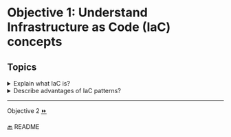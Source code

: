 # Objective 1: Understand Infrastructure as Code (IaC) concepts

## Topics

<details><summary>Explain what IaC is?</summary>
<p>

Infrastructure is described using a high-level configuration syntax. This allows a blueprint of our data center to be versioned and treated as we would any other code. Additionally, infrastructure can be shared and re-used.

</p>
<p>
IaC makes it easy to provision and apply infrastructure configurations, saving time. It standardizes workflows across different infrastructure providers (e.g., VMware, AWS, Azure, GCP, etc.) by using a common syntax across all of them.
</p>
<p>It is infrastructure (CPUs, memory, disk, firewalls, etc.) defined as code within definition files.
</p>
</details>

<details><summary>Describe advantages of IaC patterns?</summary>

- **Can be applied throughout the infrastructure lifecycle**
  - Day 0 : Initial Build
  - Day 1 : OS and application config you apply after the initial build. Includes OS updates, patches, app config.
- **Saves time by making it easy to provision and apply infrastructure configuration.** Workflow is **standardized** across providers wether its VMWare, AWS, Azure, or GCP.
- **It's easy to understand** the intent of infrastructure changes.
- **Iac makes changes idempotent**:
  - The result will always be the same since the same code is being applied
- **Iac makes changes consistent**:
  - The manual work is removed with Iac no more need for system administrators to remotely connect to each machine by executing a series of commands or scripts which can cause inconsistencies based on who executes it
- **Iac makes changes predictable**:
  - code can be tested before applying it to production so results are always predictable
- **Iac allows for mutation in previously defined configurations, making for a more manageable system**

</details>

---

Objective 2 [⏩](../objective-2/iac-2.md)

[🔙](/README.md) README
